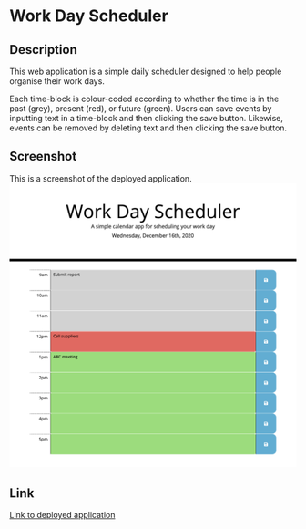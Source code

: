 # Work Day Scheduler

## Description 

This web application is a simple daily scheduler designed to help people organise their work days.  

Each time-block is colour-coded according to whether the time is in the past (grey), present (red), or future (green). Users can save events by inputting text in a time-block and then clicking the save button. Likewise, events can be removed by deleting text and then clicking the save button.  

## Screenshot

This is a screenshot of the deployed application.
![Work day scheduler screenshot](assets/images/screenshot.png)


## Link

[Link to deployed application](https://jkaho.github.io/work-day-scheduler/)
